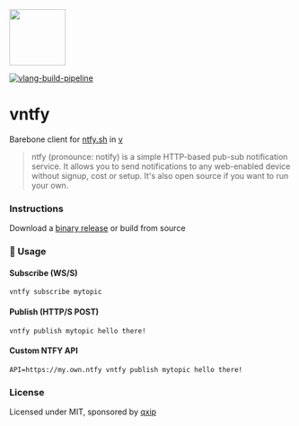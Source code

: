 <img src="https://ntfy.sh/static/media/ntfy.813163689f875c027536f701421d9b3d.svg" width=100/>

[![vlang-build-pipeline](https://github.com/lmangani/vntfy/actions/workflows/v.yml/badge.svg)](https://github.com/lmangani/vntfy/actions/workflows/v.yml)

# vntfy
Barebone client for [ntfy.sh](https://ntfy.sh/) in [v](https://vlang.io)

> ntfy (pronounce: notify) is a simple HTTP-based pub-sub notification service. It allows you to send notifications to any web-enabled device without signup, cost or setup. It's also open source if you want to run your own.


### Instructions
Download a [binary release](https://github.com/lmangani/vntfy/releases/latest/download/vntfy) or build from source

### 🔎 Usage
#### Subscribe (WS/S)
```
vntfy subscribe mytopic
```
#### Publish (HTTP/S POST)
```
vntfy publish mytopic hello there!
```
#### Custom NTFY API
```
API=https://my.own.ntfy vntfy publish mytopic hello there!
```


### License
Licensed under MIT, sponsored by [qxip](https://metrico.in)
